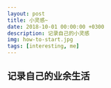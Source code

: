 ```yaml
---
layout: post
title: 小灵感~
date: 2018-10-01 00:00:00 +0300
description: 记录自己的小灵感
img: how-to-start.jpg 
tags: [interesting, me]
---
```

## 记录自己的业余生活